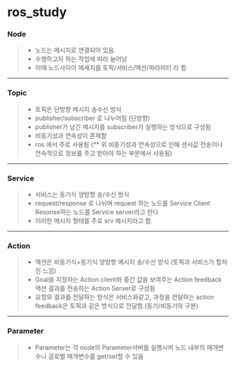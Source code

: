 ros_study
================
### Node   
> - 노드는 메시지로 연결되어 있음.
> - 수행하고자 하는 작업에 따라 늘어남
> - 이때 노드사이이 메세지를 토픽/서비스/액션/파라미터 라 함
------------
### Topic
> - 토픽은 단방향 메시지 송수신 방식
> - publisher/subscriber 로 나누어짐 (단방향)
> - publisher가 남긴 메시지를 subscriber가 실행하는 방식으로 구성됨
> - 비동기성과 연속성이 존재함
> - ros 에서 주로 사용됨 (** 위 비동기성과 연속성으로 인해 센서값 전송이나 연속적으로 정보를 주고 받아야 하는 부분에서 사용됨)
------------
### Service
> - 서비스는 동기식 양방향 송/수신 방식
> - request/response 로 나뉘며 request 하는 노드를 Service Client Resonse하는 노드를 Service server라고 한다
> - 이러한 메시지 형태를 주로 srv 메시지라고 함.
-----------
### Action
> - 액션은 비동기식+동기식 양방향 메시지 송/수신 방식 (토픽과 서비스가 합처진 느낌)
> - Goal을 지정하는 Action client와 중간 값을 보여주는 Action feedback 액션 결과를 전송하는 Action Server로 구성됨
> - 요청와 결과를 전달하는 방식은 서비스와같고, 과정을 전달하는 action feedback은 토픽과 같은 방식으로 전달함.(동기/비동기의 구분)
-----------
### Parameter
> - Parameter는 각 node의 Parameter서버를 실행시켜 노드 내부의 매개변수나 글로벌 매개변수를 get/set할 수 있음
